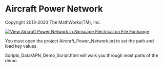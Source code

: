 # **Aircraft Power Network**
Copyright 2013-2020 The MathWorks(TM), Inc.

[![View Aircraft Power Network in Simscape Electrical on File Exchange](https://www.mathworks.com/matlabcentral/images/matlab-file-exchange.svg)](https://www.mathworks.com/matlabcentral/fileexchange/44124-aircraft-power-network-in-simscape-electrical)

You must open the project Aircraft_Power_Network.prj to set the path and load key values.

Scripts_Data/APN_Demo_Script.html will walk you through most parts of the demo.

